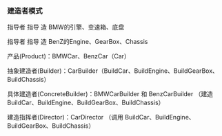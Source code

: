 ### 建造者模式

指导者 指导 造 BMW的引擎、变速箱、底盘

指导者 指导 造 BenZ的Engine、GearBox、Chassis

产品(Product)：BMWCar、BenzCar（Car）

抽象建造者(Builder)：CarBuilder（BuildCar、BuildEngine、BuildGearBox、BuildChassis）

具体建造者(ConcreteBuilder)：BMWCarBuilder  和   BenzCarBuilder   （建造  BuildCar、BuildEngine、BuildGearBox、BuildChassis）

建造指挥者(Director)：CarDirector  （调用  BuildCar、BuildEngine、BuildGearBox、BuildChassis）
